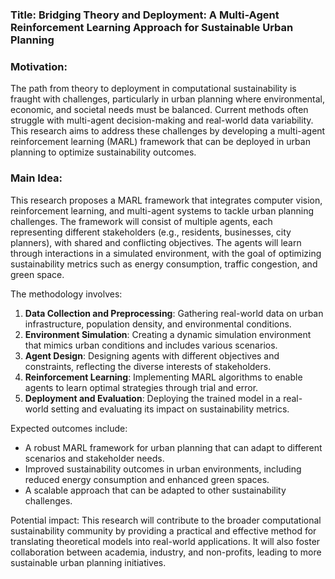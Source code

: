 ### Title: Bridging Theory and Deployment: A Multi-Agent Reinforcement Learning Approach for Sustainable Urban Planning

### Motivation:
The path from theory to deployment in computational sustainability is fraught with challenges, particularly in urban planning where environmental, economic, and societal needs must be balanced. Current methods often struggle with multi-agent decision-making and real-world data variability. This research aims to address these challenges by developing a multi-agent reinforcement learning (MARL) framework that can be deployed in urban planning to optimize sustainability outcomes.

### Main Idea:
This research proposes a MARL framework that integrates computer vision, reinforcement learning, and multi-agent systems to tackle urban planning challenges. The framework will consist of multiple agents, each representing different stakeholders (e.g., residents, businesses, city planners), with shared and conflicting objectives. The agents will learn through interactions in a simulated environment, with the goal of optimizing sustainability metrics such as energy consumption, traffic congestion, and green space.

The methodology involves:
1. **Data Collection and Preprocessing**: Gathering real-world data on urban infrastructure, population density, and environmental conditions.
2. **Environment Simulation**: Creating a dynamic simulation environment that mimics urban conditions and includes various scenarios.
3. **Agent Design**: Designing agents with different objectives and constraints, reflecting the diverse interests of stakeholders.
4. **Reinforcement Learning**: Implementing MARL algorithms to enable agents to learn optimal strategies through trial and error.
5. **Deployment and Evaluation**: Deploying the trained model in a real-world setting and evaluating its impact on sustainability metrics.

Expected outcomes include:
- A robust MARL framework for urban planning that can adapt to different scenarios and stakeholder needs.
- Improved sustainability outcomes in urban environments, including reduced energy consumption and enhanced green spaces.
- A scalable approach that can be adapted to other sustainability challenges.

Potential impact:
This research will contribute to the broader computational sustainability community by providing a practical and effective method for translating theoretical models into real-world applications. It will also foster collaboration between academia, industry, and non-profits, leading to more sustainable urban planning initiatives.